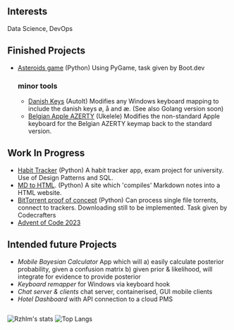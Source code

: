 ## Interests
Data Science, DevOps

## Finished Projects

- [Asteroids game](https://github.com/rzhlm/asteroids) (Python) Using PyGame, task given by Boot.dev
  
  ### minor tools
  - [Danish Keys]() (AutoIt) Modifies any Windows keyboard mapping to include the danish keys ø, å and æ. (See also Golang version soon)
  - [Belgian Apple AZERTY]() (Ukelele) Modifies the non-standard Apple keyboard for the Belgian AZERTY keymap back to the standard version.


## Work In Progress
- [Habit Tracker](https://github.com/rzhlm/IUBH-habittracker) (Python) A habit tracker app, exam project for university. Use of Design Patterns and SQL.
- [MD to HTML](https://github.com/rzhlm/static-site-gen). (Python) A site which 'compiles' Markdown notes into a HTML website.
- [BitTorrent proof of concept]() (Python) Can process single file torrents, connect to trackers. Downloading still to be implemented. Task given by Codecrafters
- [Advent of Code 2023]()

## Intended future Projects
- *Mobile Bayesian Calculator* App which will
  a) easily calculate posterior probability, given a confusion matrix
  b) given prior & likelihood, will integrate for evidence to provide posterior
- *Keyboard remapper* for Windows via keyboard hook
- *Chat server & clients* chat server, containerised, GUI mobile clients
- *Hotel Dashboard* with API connection to a cloud PMS

![]()


![Rzhlm's stats](https://github-readme-stats.vercel.app/api?username=rzhlm&show_icons=true&theme=radical)
![Top Langs](https://github-readme-stats.vercel.app/api/top-langs/?username=rzhlm&layout=compact)

<!--
**rzhlm/rzhlm** is a ✨ _special_ ✨ repository because its `README.md` (this file) appears on your GitHub profile.

Here are some ideas to get you started:

- 🔭 I’m currently working on ...
- 🌱 I’m currently learning ...
- 👯 I’m looking to collaborate on ...
- 🤔 I’m looking for help with ...
- 💬 Ask me about ...
- 📫 How to reach me: ...
- 😄 Pronouns: ...
- ⚡ Fun fact: ...
-->
